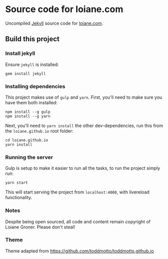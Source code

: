 # Source code for loiane.com

Uncompiled [Jekyll](//jekyllrb.com) source code for [loiane.com](http://loiane.com).

## Build this project

### Install jekyll

Ensure `jekyll` is installed:

```
gem install jekyll
```

### Installing dependencies

This project makes use of `gulp` and `yarn`. First, you'll need to make sure you have them both installed:

```
npm install --g gulp
npm install --g yarn
```

Next, you'll need to `yarn install` the other dev-dependencies, run this from the `loiane.github.io` root folder:

```
cd loiane.github.io
yarn install
```

### Running the server

Gulp is setup to make it easier to run all the tasks, to run the project simply run:

```
yarn start
```

This will start serving the project from `localhost:4000`, with livereload functionality.

### Notes

Despite being open sourced, all code and content remain copyright of Loiane Groner. Please don't steal!

### Theme

Theme adapted from https://github.com/toddmotto/toddmotto.github.io 
